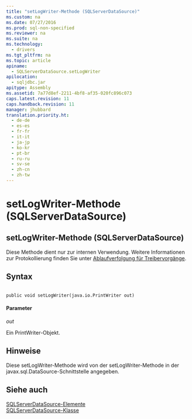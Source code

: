 ```yaml
---
title: "setLogWriter-Methode (SQLServerDataSource)"
ms.custom: na
ms.date: 07/27/2016
ms.prod: sql-non-specified
ms.reviewer: na
ms.suite: na
ms.technology: 
  - drivers
ms.tgt_pltfrm: na
ms.topic: article
apiname: 
  - SQLServerDataSource.setLogWriter
apilocation: 
  - sqljdbc.jar
apitype: Assembly
ms.assetid: 7a77d8ef-2211-4bf8-af35-020fc896c073
caps.latest.revision: 11
caps.handback.revision: 11
manager: jhubbard
translation.priority.ht: 
  - de-de
  - es-es
  - fr-fr
  - it-it
  - ja-jp
  - ko-kr
  - pt-br
  - ru-ru
  - sv-se
  - zh-cn
  - zh-tw
---
```

# setLogWriter-Methode (SQLServerDataSource)
    
## setLogWriter\-Methode \(SQLServerDataSource\)  
 Diese Methode dient nur zur internen Verwendung. Weitere Informationen zur Protokollierung finden Sie unter [Ablaufverfolgung für Treibervorgänge](../content/Tracing-Driver-Operation.md).  
  
## Syntax  
  
```  
  
public void setLogWriter(java.io.PrintWriter out)  
```  
  
#### Parameter  
 *out*  
  
 Ein PrintWriter\-Objekt.  
  
## Hinweise  
 Diese setLogWriter\-Methode wird von der setLogWriter\-Methode in der javax.sql.DataSource\-Schnittstelle angegeben.  
  
## Siehe auch  
 [SQLServerDataSource-Elemente](../content/SQLServerDataSource-Members.md)   
 [SQLServerDataSource-Klasse](../content/SQLServerDataSource-Class.md)  
  
  